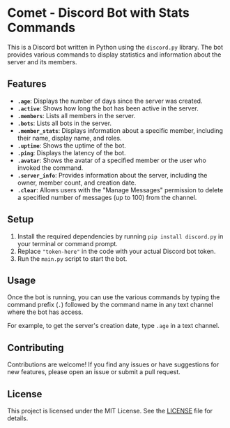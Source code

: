 # Comet - Discord Bot with Stats Commands

This is a Discord bot written in Python using the `discord.py` library. The bot provides various commands to display statistics and information about the server and its members.

## Features

- **`.age`**: Displays the number of days since the server was created.
- **`.active`**: Shows how long the bot has been active in the server.
- **`.members`**: Lists all members in the server.
- **`.bots`**: Lists all bots in the server.
- **`.member_stats`**: Displays information about a specific member, including their name, display name, and roles.
- **`.uptime`**: Shows the uptime of the bot.
- **`.ping`**: Displays the latency of the bot.
- **`.avatar`**: Shows the avatar of a specified member or the user who invoked the command.
- **`.server_info`**: Provides information about the server, including the owner, member count, and creation date.
- **`.clear`**: Allows users with the "Manage Messages" permission to delete a specified number of messages (up to 100) from the channel.

## Setup

1. Install the required dependencies by running `pip install discord.py` in your terminal or command prompt.
2. Replace `"token-here"` in the code with your actual Discord bot token.
3. Run the `main.py` script to start the bot.

## Usage

Once the bot is running, you can use the various commands by typing the command prefix (`.`) followed by the command name in any text channel where the bot has access.

For example, to get the server's creation date, type `.age` in a text channel.

## Contributing

Contributions are welcome! If you find any issues or have suggestions for new features, please open an issue or submit a pull request.

## License

This project is licensed under the MIT License. See the [LICENSE](LICENSE) file for details.